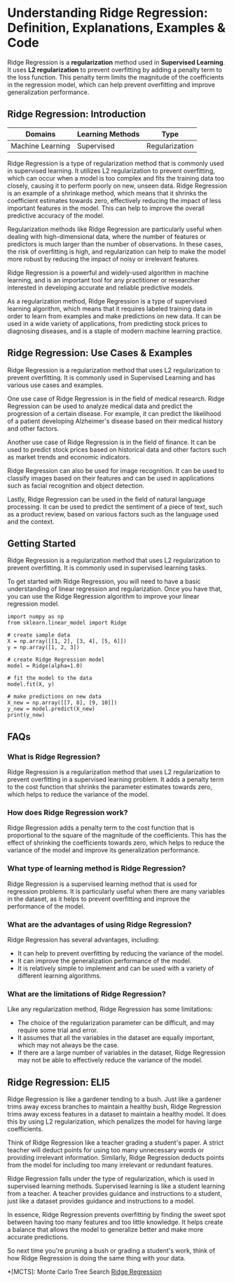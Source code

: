 # Understanding Ridge Regression: Definition, Explanations, Examples & Code

Ridge Regression is a **regularization** method used in **Supervised
Learning**. It uses **L2 regularization** to prevent overfitting by adding a
penalty term to the loss function. This penalty term limits the magnitude of
the coefficients in the regression model, which can help prevent overfitting
and improve generalization performance.

## Ridge Regression: Introduction

Domains | Learning Methods | Type  
---|---|---  
Machine Learning | Supervised | Regularization  
  
Ridge Regression is a type of regularization method that is commonly used in
supervised learning. It utilizes L2 regularization to prevent overfitting,
which can occur when a model is too complex and fits the training data too
closely, causing it to perform poorly on new, unseen data. Ridge Regression is
an example of a shrinkage method, which means that it shrinks the coefficient
estimates towards zero, effectively reducing the impact of less important
features in the model. This can help to improve the overall predictive
accuracy of the model.

Regularization methods like Ridge Regression are particularly useful when
dealing with high-dimensional data, where the number of features or predictors
is much larger than the number of observations. In these cases, the risk of
overfitting is high, and regularization can help to make the model more robust
by reducing the impact of noisy or irrelevant features.

Ridge Regression is a powerful and widely-used algorithm in machine learning,
and is an important tool for any practitioner or researcher interested in
developing accurate and reliable predictive models.

As a regularization method, Ridge Regression is a type of supervised learning
algorithm, which means that it requires labeled training data in order to
learn from examples and make predictions on new data. It can be used in a wide
variety of applications, from predicting stock prices to diagnosing diseases,
and is a staple of modern machine learning practice.

## Ridge Regression: Use Cases & Examples

Ridge Regression is a regularization method that uses L2 regularization to
prevent overfitting. It is commonly used in Supervised Learning and has
various use cases and examples.

One use case of Ridge Regression is in the field of medical research. Ridge
Regression can be used to analyze medical data and predict the progression of
a certain disease. For example, it can predict the likelihood of a patient
developing Alzheimer's disease based on their medical history and other
factors.

Another use case of Ridge Regression is in the field of finance. It can be
used to predict stock prices based on historical data and other factors such
as market trends and economic indicators.

Ridge Regression can also be used for image recognition. It can be used to
classify images based on their features and can be used in applications such
as facial recognition and object detection.

Lastly, Ridge Regression can be used in the field of natural language
processing. It can be used to predict the sentiment of a piece of text, such
as a product review, based on various factors such as the language used and
the context.

## Getting Started

Ridge Regression is a regularization method that uses L2 regularization to
prevent overfitting. It is commonly used in supervised learning tasks.

To get started with Ridge Regression, you will need to have a basic
understanding of linear regression and regularization. Once you have that, you
can use the Ridge Regression algorithm to improve your linear regression
model.

    
    
    
    import numpy as np
    from sklearn.linear_model import Ridge
    
    # create sample data
    X = np.array([[1, 2], [3, 4], [5, 6]])
    y = np.array([1, 2, 3])
    
    # create Ridge Regression model
    model = Ridge(alpha=1.0)
    
    # fit the model to the data
    model.fit(X, y)
    
    # make predictions on new data
    X_new = np.array([[7, 8], [9, 10]])
    y_new = model.predict(X_new)
    print(y_new)
    
    

## FAQs

### What is Ridge Regression?

Ridge Regression is a regularization method that uses L2 regularization to
prevent overfitting in a supervised learning problem. It adds a penalty term
to the cost function that shrinks the parameter estimates towards zero, which
helps to reduce the variance of the model.

### How does Ridge Regression work?

Ridge Regression adds a penalty term to the cost function that is proportional
to the square of the magnitude of the coefficients. This has the effect of
shrinking the coefficients towards zero, which helps to reduce the variance of
the model and improve its generalization performance.

### What type of learning method is Ridge Regression?

Ridge Regression is a supervised learning method that is used for regression
problems. It is particularly useful when there are many variables in the
dataset, as it helps to prevent overfitting and improve the performance of the
model.

### What are the advantages of using Ridge Regression?

Ridge Regression has several advantages, including:

  * It can help to prevent overfitting by reducing the variance of the model.
  * It can improve the generalization performance of the model.
  * It is relatively simple to implement and can be used with a variety of different learning algorithms.

### What are the limitations of Ridge Regression?

Like any regularization method, Ridge Regression has some limitations:

  * The choice of the regularization parameter can be difficult, and may require some trial and error.
  * It assumes that all the variables in the dataset are equally important, which may not always be the case.
  * If there are a large number of variables in the dataset, Ridge Regression may not be able to effectively reduce the variance of the model.

## Ridge Regression: ELI5

Ridge Regression is like a gardener tending to a bush. Just like a gardener
trims away excess branches to maintain a healthy bush, Ridge Regression trims
away excess features in a dataset to maintain a healthy model. It does this by
using L2 regularization, which penalizes the model for having large
coefficients.

Think of Ridge Regression like a teacher grading a student's paper. A strict
teacher will deduct points for using too many unnecessary words or providing
irrelevant information. Similarly, Ridge Regression deducts points from the
model for including too many irrelevant or redundant features.

Ridge Regression falls under the type of regularization, which is used in
supervised learning methods. Supervised learning is like a student learning
from a teacher. A teacher provides guidance and instructions to a student,
just like a dataset provides guidance and instructions to a model.

In essence, Ridge Regression prevents overfitting by finding the sweet spot
between having too many features and too little knowledge. It helps create a
balance that allows the model to generalize better and make more accurate
predictions.

So next time you're pruning a bush or grading a student's work, think of how
Ridge Regression is doing the same thing with your data.

  *[MCTS]: Monte Carlo Tree Search
[Ridge Regression](https://serp.ai/ridge-regression/)
